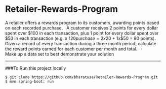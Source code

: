 # Retailer-Rewards-Program
A retailer offers a rewards program to its customers, awarding points based on each recorded purchase.   
A customer receives 2 points for every dollar spent over $100 in each transaction, plus 1 point for every dollar spent over $50 in each transaction 
(e.g. a $120 purchase = 2x$20 + 1x$50 = 90 points).   Given a record of every transaction during a three month period, 
calculate the reward points earned for each customer per month and total.   ·         
Make up a data set to best demonstrate your solution

------------------------------------------------------------


###To Run this project locally

```shell
$ git clone https://github.com/bharatusa/Retailer-Rewards-Program.git
$ mvn spring-boot: run
